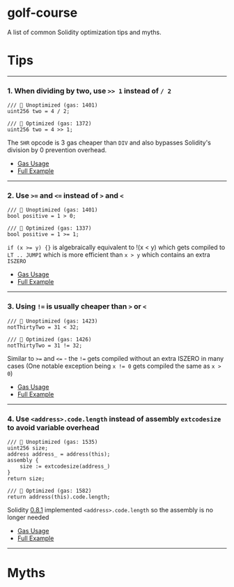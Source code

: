 # golf-course
A list of common Solidity optimization tips and myths.

# Tips

- - - -
### 1.  When dividing by two, use `>> 1` instead of `/ 2` ###

```solidity
/// 🤦 Unoptimized (gas: 1401)
uint256 two = 4 / 2;

/// 🚀 Optimized (gas: 1372)
uint256 two = 4 >> 1;
```

The `SHR` opcode is 3 gas cheaper than `DIV` and also bypasses Solidity's division by 0 prevention overhead.
  - [Gas Usage]()
  - [Full Example](https://github.com/Rari-Capital/golf-course/blob/fc1882bacfec50787d9e9435d59fed4a9091fb21/src/GolfCourse.t.sol#L15)


- - - -

### 2.  Use `>=` and `<=` instead of `>` and `<` ###
```solidity
/// 🤦 Unoptimized (gas: 1401)
bool positive = 1 > 0;

/// 🚀 Optimized (gas: 1337)
bool positive = 1 >= 1;
```

`if (x >= y) {}` is algebraically equivalent to !(x < y) which gets compiled to `LT .. JUMPI` which is more efficient than `x > y` which contains an extra `ISZERO`

- [Gas Usage]()
- [Full Example](https://github.com/Rari-Capital/golf-course/blob/fc1882bacfec50787d9e9435d59fed4a9091fb21/src/GolfCourse.t.sol#L23)

- - - -

### 3. Using `!=` is usually cheaper than `>` or `<` ###
```solidity
/// 🤦 Unoptimized (gas: 1423)
notThirtyTwo = 31 < 32;

/// 🚀 Optimized (gas: 1426)
notThirtyTwo = 31 != 32;
```
Similar to `>=` and `<=` - the `!=` gets compiled without an extra ISZERO in many cases (One notable exception being `x != 0` gets compiled the same as `x > 0`)

- [Gas Usage]()
- [Full Example](https://github.com/Rari-Capital/golf-course/blob/fc1882bacfec50787d9e9435d59fed4a9091fb21/src/GolfCourse.t.sol#L31)



- - - -

### 4. Use `<address>.code.length` instead of assembly `extcodesize` to avoid variable overhead ###
```solidity
/// 🤦 Unoptimized (gas: 1535)
uint256 size;
address address_ = address(this);
assembly {
    size := extcodesize(address_)
}
return size;

/// 🚀 Optimized (gas: 1582)
return address(this).code.length;
```
Solidity [0.8.1](https:///github.com/ethereum/solidity/blob/develop/Changelog.md#081-2021-01-27) implemented `<address>.code.length` so the assembly is no longer needed

- [Gas Usage]()
- [Full Example](https://github.com/Rari-Capital/golf-course/blob/fc1882bacfec50787d9e9435d59fed4a9091fb21/src/GolfCourse.t.sol#L39)

- - - -

# Myths

